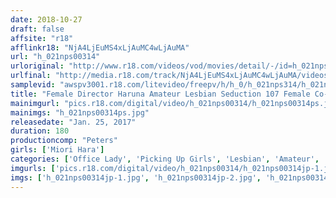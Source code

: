 ```yaml
---
date: 2018-10-27
draft: false
affsite: "r18"
afflinkr18: "NjA4LjEuMS4xLjAuMC4wLjAuMA"
url: "h_021nps00314"
urloriginal: "http://www.r18.com/videos/vod/movies/detail/-/id=h_021nps00314"
urlfinal: "http://media.r18.com/track/NjA4LjEuMS4xLjAuMC4wLjAuMA/videos/vod/movies/detail/-/id=h_021nps00314"
samplevid: "awspv3001.r18.com/litevideo/freepv/h/h_0/h_021nps314/h_021nps314_dmb_w.mp4"
title: "Female Director Haruna Amateur Lesbian Seduction 107 Female Co-Workers Get It On! Bashful Thrills And Sexual Chills! First Time Lesbian Orgasmic Experiences! Miori Hara"
mainimgurl: "pics.r18.com/digital/video/h_021nps00314/h_021nps00314ps.jpg"
mainimgs: "h_021nps00314ps.jpg"
releasedate: "Jan. 25, 2017"
duration: 180
productioncomp: "Peters"
girls: ['Miori Hara']
categories: ['Office Lady', 'Picking Up Girls', 'Lesbian', 'Amateur', 'Featured Actress', 'Lesbian Kissing', 'Hi-Def']
imgurls: ['pics.r18.com/digital/video/h_021nps00314/h_021nps00314jp-1.jpg', 'pics.r18.com/digital/video/h_021nps00314/h_021nps00314jp-2.jpg', 'pics.r18.com/digital/video/h_021nps00314/h_021nps00314jp-3.jpg', 'pics.r18.com/digital/video/h_021nps00314/h_021nps00314jp-4.jpg', 'pics.r18.com/digital/video/h_021nps00314/h_021nps00314jp-5.jpg', 'pics.r18.com/digital/video/h_021nps00314/h_021nps00314jp-6.jpg', 'pics.r18.com/digital/video/h_021nps00314/h_021nps00314jp-7.jpg', 'pics.r18.com/digital/video/h_021nps00314/h_021nps00314jp-8.jpg', 'pics.r18.com/digital/video/h_021nps00314/h_021nps00314jp-9.jpg', 'pics.r18.com/digital/video/h_021nps00314/h_021nps00314jp-10.jpg', 'pics.r18.com/digital/video/h_021nps00314/h_021nps00314jp-11.jpg', 'pics.r18.com/digital/video/h_021nps00314/h_021nps00314jp-12.jpg', 'pics.r18.com/digital/video/h_021nps00314/h_021nps00314jp-13.jpg', 'pics.r18.com/digital/video/h_021nps00314/h_021nps00314jp-14.jpg', 'pics.r18.com/digital/video/h_021nps00314/h_021nps00314jp-15.jpg', 'pics.r18.com/digital/video/h_021nps00314/h_021nps00314jp-16.jpg', 'pics.r18.com/digital/video/h_021nps00314/h_021nps00314jp-17.jpg', 'pics.r18.com/digital/video/h_021nps00314/h_021nps00314jp-18.jpg', 'pics.r18.com/digital/video/h_021nps00314/h_021nps00314jp-19.jpg', 'pics.r18.com/digital/video/h_021nps00314/h_021nps00314jp-20.jpg']
imgs: ['h_021nps00314jp-1.jpg', 'h_021nps00314jp-2.jpg', 'h_021nps00314jp-3.jpg', 'h_021nps00314jp-4.jpg', 'h_021nps00314jp-5.jpg', 'h_021nps00314jp-6.jpg', 'h_021nps00314jp-7.jpg', 'h_021nps00314jp-8.jpg', 'h_021nps00314jp-9.jpg', 'h_021nps00314jp-10.jpg', 'h_021nps00314jp-11.jpg', 'h_021nps00314jp-12.jpg', 'h_021nps00314jp-13.jpg', 'h_021nps00314jp-14.jpg', 'h_021nps00314jp-15.jpg', 'h_021nps00314jp-16.jpg', 'h_021nps00314jp-17.jpg', 'h_021nps00314jp-18.jpg', 'h_021nps00314jp-19.jpg', 'h_021nps00314jp-20.jpg']
---
```

